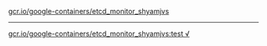 [gcr.io/google-containers/etcd_monitor_shyamjvs](https://hub.docker.com/r/anjia0532/etcd_monitor_shyamjvs/tags/) 

----
[gcr.io/google-containers/etcd_monitor_shyamjvs:test √](https://hub.docker.com/r/anjia0532/etcd_monitor_shyamjvs/tags/)

